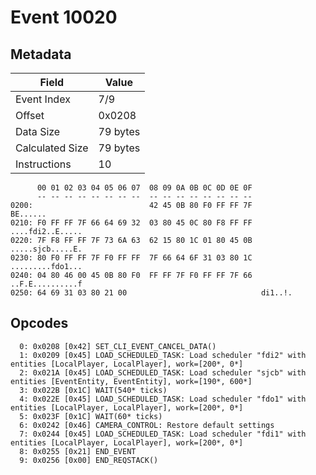 # Event 10020

## Metadata

| Field           | Value    |
|-----------------|----------|
| Event Index     | 7/9      |
| Offset          | 0x0208   |
| Data Size       | 79 bytes |
| Calculated Size | 79 bytes |
| Instructions    | 10       |

```
      00 01 02 03 04 05 06 07  08 09 0A 0B 0C 0D 0E 0F
      -- -- -- -- -- -- -- --  -- -- -- -- -- -- -- --
0200:                          42 45 0B 80 F0 FF FF 7F          BE......
0210: F0 FF FF 7F 66 64 69 32  03 80 45 0C 80 F8 FF FF  ....fdi2..E.....
0220: 7F F8 FF FF 7F 73 6A 63  62 15 80 1C 01 80 45 0B  .....sjcb.....E.
0230: 80 F0 FF FF 7F F0 FF FF  7F 66 64 6F 31 03 80 1C  .........fdo1...
0240: 04 80 46 00 45 0B 80 F0  FF FF 7F F0 FF FF 7F 66  ..F.E..........f
0250: 64 69 31 03 80 21 00                              di1..!.         
```

## Opcodes

```
  0: 0x0208 [0x42] SET_CLI_EVENT_CANCEL_DATA()
  1: 0x0209 [0x45] LOAD_SCHEDULED_TASK: Load scheduler "fdi2" with entities [LocalPlayer, LocalPlayer], work=[200*, 0*]
  2: 0x021A [0x45] LOAD_SCHEDULED_TASK: Load scheduler "sjcb" with entities [EventEntity, EventEntity], work=[190*, 600*]
  3: 0x022B [0x1C] WAIT(540* ticks)
  4: 0x022E [0x45] LOAD_SCHEDULED_TASK: Load scheduler "fdo1" with entities [LocalPlayer, LocalPlayer], work=[200*, 0*]
  5: 0x023F [0x1C] WAIT(60* ticks)
  6: 0x0242 [0x46] CAMERA_CONTROL: Restore default settings
  7: 0x0244 [0x45] LOAD_SCHEDULED_TASK: Load scheduler "fdi1" with entities [LocalPlayer, LocalPlayer], work=[200*, 0*]
  8: 0x0255 [0x21] END_EVENT
  9: 0x0256 [0x00] END_REQSTACK()
```
